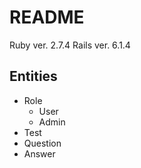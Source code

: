 # README

Ruby ver. 2.7.4
Rails ver. 6.1.4

## Entities

* Role
  * User
  * Admin
* Test
* Question
* Answer
